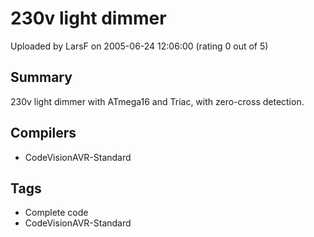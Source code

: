 # 230v light dimmer

Uploaded by LarsF on 2005-06-24 12:06:00 (rating 0 out of 5)

## Summary

230v light dimmer with ATmega16 and Triac, with zero-cross detection.

## Compilers

- CodeVisionAVR-Standard

## Tags

- Complete code
- CodeVisionAVR-Standard
